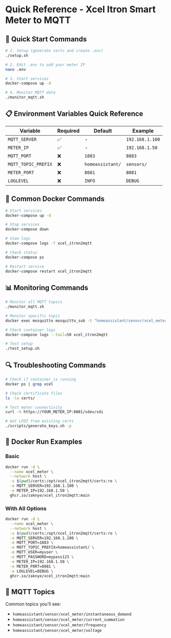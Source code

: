 # Quick Reference - Xcel Itron Smart Meter to MQTT

## 🚀 Quick Start Commands

```bash
# 1. Setup (generate certs and create .env)
./setup.sh

# 2. Edit .env to add your meter IP
nano .env

# 3. Start services
docker-compose up -d

# 4. Monitor MQTT data
./monitor_mqtt.sh
```

## 📋 Environment Variables Quick Reference

| Variable | Required | Default | Example |
|----------|----------|---------|---------|
| `MQTT_SERVER` | ✅ | - | `192.168.1.100` |
| `METER_IP` | ✅ | - | `192.168.1.50` |
| `MQTT_PORT` | ❌ | `1883` | `8883` |
| `MQTT_TOPIC_PREFIX` | ❌ | `homeassistant/` | `sensors/` |
| `METER_PORT` | ❌ | `8081` | `8081` |
| `LOGLEVEL` | ❌ | `INFO` | `DEBUG` |

## 🔧 Common Docker Commands

```bash
# Start services
docker-compose up -d

# Stop services
docker-compose down

# View logs
docker-compose logs -f xcel_itron2mqtt

# Check status
docker-compose ps

# Restart service
docker-compose restart xcel_itron2mqtt
```

## 📊 Monitoring Commands

```bash
# Monitor all MQTT topics
./monitor_mqtt.sh

# Monitor specific topic
docker exec mosquitto mosquitto_sub -t "homeassistant/sensor/xcel_meter/instantaneous_demand" -v

# Check container logs
docker-compose logs --tail=50 xcel_itron2mqtt

# Test setup
./test_setup.sh
```

## 🔍 Troubleshooting Commands

```bash
# Check if container is running
docker ps | grep xcel

# Check certificate files
ls -la certs/

# Test meter connectivity
curl -k https://YOUR_METER_IP:8081/sdev/sdi

# Get LFDI from existing certs
./scripts/generate_keys.sh -p
```



## 🐳 Docker Run Examples

### Basic
```bash
docker run -d \
  --name xcel_meter \
  --network host \
  -v $(pwd)/certs:/opt/xcel_itron2mqtt/certs:ro \
  -e MQTT_SERVER=192.168.1.100 \
  -e METER_IP=192.168.1.50 \
  ghcr.io/zaknye/xcel_itron2mqtt:main
```

### With All Options
```bash
docker run -d \
  --name xcel_meter \
  --network host \
  -v $(pwd)/certs:/opt/xcel_itron2mqtt/certs:ro \
  -e MQTT_SERVER=192.168.1.100 \
  -e MQTT_PORT=1883 \
  -e MQTT_TOPIC_PREFIX=homeassistant/ \
  -e MQTT_USER=myuser \
  -e MQTT_PASSWORD=mypass123 \
  -e METER_IP=192.168.1.50 \
  -e METER_PORT=8081 \
  -e LOGLEVEL=DEBUG \
  ghcr.io/zaknye/xcel_itron2mqtt:main
```

## 📡 MQTT Topics

Common topics you'll see:
- `homeassistant/sensor/xcel_meter/instantaneous_demand`
- `homeassistant/sensor/xcel_meter/current_summation`
- `homeassistant/sensor/xcel_meter/frequency`
- `homeassistant/sensor/xcel_meter/voltage`






